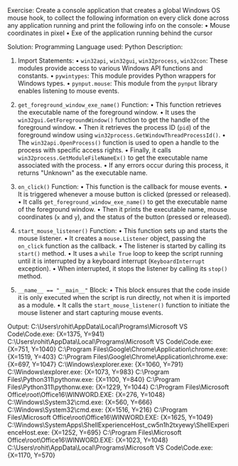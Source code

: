 Exercise:
Create a console application that creates a global Windows OS mouse hook, to collect the following information on every click done across any application running and print the following info on the console: 
•	Mouse coordinates in pixel 
•	Exe of the application running behind the cursor

Solution:
Programming Language used: Python
Description:

1. Import Statements:
•	`win32api`, `win32gui`, `win32process`, `win32con`: These modules provide access to various Windows API functions and constants.
•	`pywintypes`: This module provides Python wrappers for Windows types.
•	`pynput.mouse`: This module from the `pynput` library enables listening to mouse events.

2. `get_foreground_window_exe_name()` Function:
•	This function retrieves the executable name of the foreground window.
•	It uses the `win32gui.GetForegroundWindow()` function to get the handle of the foreground window.
•	Then it retrieves the process ID (`pid`) of the foreground window using `win32process.GetWindowThreadProcessId()`.
•	The `win32api.OpenProcess()` function is used to open a handle to the process with specific access rights.
•	Finally, it calls `win32process.GetModuleFileNameEx()` to get the executable name associated with the process.
•	If any errors occur during this process, it returns "Unknown" as the executable name.

3. `on_click()` Function:
•	This function is the callback for mouse events.
•	It is triggered whenever a mouse button is clicked (pressed or released).
•	It calls `get_foreground_window_exe_name()` to get the executable name of the foreground window.
•	Then it prints the executable name, mouse coordinates (`x` and `y`), and the status of the button (pressed or released).

4. `start_mouse_listener()` Function:
•	This function sets up and starts the mouse listener.
•	It creates a `mouse.Listener` object, passing the `on_click` function as the callback.
•	The listener is started by calling its `start()` method.
•	It uses a `while True` loop to keep the script running until it is interrupted by a keyboard interrupt (`KeyboardInterrupt` exception).
•	When interrupted, it stops the listener by calling its `stop()` method.

5. `__name__ == "__main__"` Block:
•	This block ensures that the code inside it is only executed when the script is run directly, not when it is imported as a module.
•	It calls the `start_mouse_listener()` function to initiate the mouse listener and start capturing mouse events.


Output:
C:\Users\rohit\AppData\Local\Programs\Microsoft VS Code\Code.exe: {X=1375, Y=941}
C:\Users\rohit\AppData\Local\Programs\Microsoft VS Code\Code.exe: {X=751, Y=1040}
C:\Program Files\Google\Chrome\Application\chrome.exe: {X=1519, Y=403}
C:\Program Files\Google\Chrome\Application\chrome.exe: {X=697, Y=1047}
C:\Windows\explorer.exe: {X=1060, Y=791}
C:\Windows\explorer.exe: {X=1073, Y=983}
C:\Program Files\Python311\pythonw.exe: {X=1100, Y=840}
C:\Program Files\Python311\pythonw.exe: {X=1229, Y=1044}
C:\Program Files\Microsoft Office\root\Office16\WINWORD.EXE: {X=276, Y=1048}
C:\Windows\System32\cmd.exe: {X=560, Y=666}
C:\Windows\System32\cmd.exe: {X=1516, Y=216}
C:\Program Files\Microsoft Office\root\Office16\WINWORD.EXE: {X=1625, Y=1049}
C:\Windows\SystemApps\ShellExperienceHost_cw5n1h2txyewy\ShellExperienceHost.exe: {X=1252, Y=695}
C:\Program Files\Microsoft Office\root\Office16\WINWORD.EXE: {X=1023, Y=1048}
C:\Users\rohit\AppData\Local\Programs\Microsoft VS Code\Code.exe: {X=1170, Y=570}
